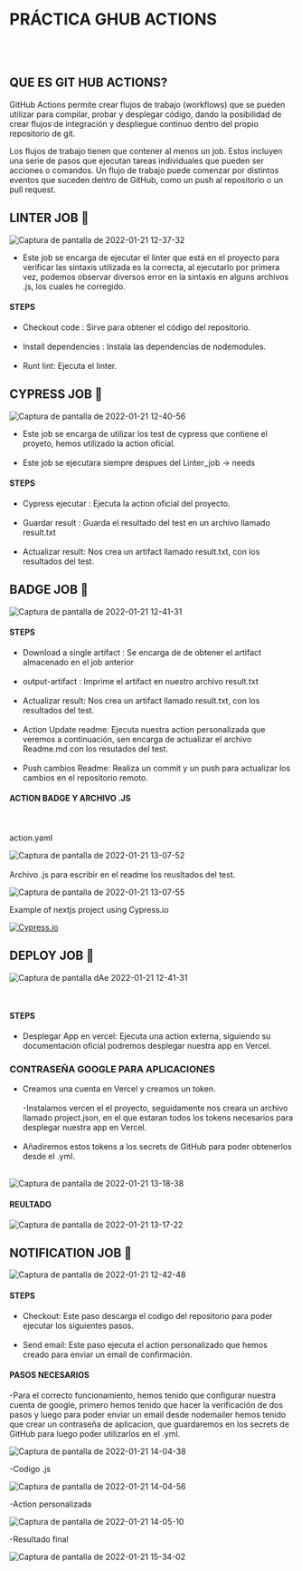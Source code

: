 


# PRÁCTICA GHUB ACTIONS

<br>

<br>

## QUE ES GIT HUB ACTIONS?

GitHub Actions permite crear flujos de trabajo (workflows) que se pueden utilizar para compilar, probar y desplegar código, dando la posibilidad de crear flujos de integración y despliegue continuo dentro del propio repositorio de git.

Los flujos de trabajo tienen que contener al menos un job. Estos incluyen una serie de pasos que ejecutan tareas individuales que pueden ser acciones o comandos. Un flujo de trabajo puede comenzar por distintos eventos que suceden dentro de GitHub, como un push al repositorio o un pull request.




## LINTER JOB 🚀
![Captura de pantalla de 2022-01-21 12-37-32](https://user-images.githubusercontent.com/62066419/150520890-574ba131-1e20-43a0-be18-6deb3def4f6c.png)

- Este job se encarga de ejecutar el linter que está en el proyecto para verificar las sintaxis utilizada es la correcta, al ejecutarlo por primera vez, podemos observar diversos error en la sintaxis en alguns archivos .js, los cuales he corregido.

#### STEPS

- Checkout code : Sirve para obtener el código del repositorio.<br><br>
- Install dependencies : Instala las dependencias de nodemodules.<br><br>
- Runt lint: Ejecuta el linter.


## CYPRESS JOB 🚀
![Captura de pantalla de 2022-01-21 12-40-56](https://user-images.githubusercontent.com/62066419/150521600-d3f1b3ff-ee25-40d9-a2ad-394a4acc09a5.png)

- Este job se encarga de utilizar los test de cypress que contiene el proyeto, hemos utilizado la action oficial.<br><br>
- Este job se ejecutara siempre despues del Linter_job -> needs

#### STEPS

- Cypress ejecutar : Ejecuta la action oficial del proyecto.<br><br>
- Guardar result : Guarda el resultado del test en un archivo llamado result.txt<br><br>
- Actualizar result: Nos crea un artifact llamado result.txt, con los resultados del test.



## BADGE JOB 🚀

![Captura de pantalla de 2022-01-21 12-41-31](https://user-images.githubusercontent.com/62066419/150521641-814c7ef4-bb63-4138-ac48-e91b43b83447.png)


#### STEPS

- Download a single artifact : Se encarga de de obtener el artifact almacenado en el job anterior<br><br>
- output-artifact : Imprime el artifact en nuestro archivo result.txt<br><br>
- Actualizar result: Nos crea un artifact llamado result.txt, con los resultados del test.<br><br>
- Action Update readme: Ejecuta nuestra action personalizada que veremos a continuación, sen encarga de actualizar el archivo Readme.md con los resutados del test.<br><br>
- Push cambios Readme: Realiza un commit y un push para actualizar los cambios en el repositorio remoto.

#### ACTION BADGE Y ARCHIVO .JS
<br><br>
action.yaml

![Captura de pantalla de 2022-01-21 13-07-52](https://user-images.githubusercontent.com/62066419/150524752-95d2c900-3e21-4f2f-ae0c-6178b7ce0a2a.png)
<br><br>
Archivo .js para escribir en el readme los reusltados del test.

![Captura de pantalla de 2022-01-21 13-07-55](https://user-images.githubusercontent.com/62066419/150524766-71d11c7b-9ff3-4a82-ba7b-6a6d8b6f0678.png)



Example of nextjs project using Cypress.io

<!---Start place for the badge -->
[![Cypress.io](https://img.shields.io/badge/tested%20with-Cypress-04C38E.svg)](https://www.cypress.io/)

<!---End place for the badge -->

## DEPLOY JOB 🚀

![Captura de pantalla dAe 2022-01-21 12-41-31](https://user-images.githubusercontent.com/62066419/150521657-d5ff1231-3732-4ddd-bff4-7e8adcd6e70c.png)

<br>

#### STEPS

- Desplegar App en vercel: Ejecuta una action externa, siguiendo su documentación oficial podremos desplegar nuestra app en Vercel.

### CONTRASEÑA GOOGLE PARA APLICACIONES

- Creamos una cuenta en Vercel y creamos un token.<br><br>
-Instalamos vercen el el proyecto, seguidamente nos creara un archivo llamado project.json, en el que estaran todos los tokens necesarios para desplegar nuestra app en Vercel.<br><br>
- Añadiremos estos tokens a los secrets de GitHub para poder obtenerlos desde el .yml.<br><br>

![Captura de pantalla de 2022-01-21 13-18-38](https://user-images.githubusercontent.com/62066419/150525988-d8689ca1-c70f-4c24-8833-1ec46cf8c0aa.png)



#### REULTADO 

![Captura de pantalla de 2022-01-21 13-17-22](https://user-images.githubusercontent.com/62066419/150525858-2c096447-e846-4b41-b20f-7a6fc6c33801.png)




## NOTIFICATION JOB 🚀

![Captura de pantalla de 2022-01-21 12-42-48](https://user-images.githubusercontent.com/62066419/150521675-849b512a-4514-42a0-9117-d83da242fc4a.png)


#### STEPS
- Checkout: Este paso descarga el codigo del repositorio para poder ejecutar los siguientes pasos.<br><br>
- Send email: Este paso ejecuta el action personalizado que hemos creado para enviar un email de confirmación.


#### PASOS NECESARIOS

-Para el correcto funcionamiento, hemos tenido que configurar nuestra cuenta de google, primero hemos tenido que hacer la verificación de dos pasos y luego para poder enviar un email desde nodemailer hemos tenido que crear un contraseña de aplicacion, que guardaremos en los secrets de GitHub para luego poder utilizarlos en el .yml.

![Captura de pantalla de 2022-01-21 14-04-38](https://user-images.githubusercontent.com/62066419/150544925-02078e65-93e3-4963-aa48-ee1cd4ab4259.png)



-Codigo .js

![Captura de pantalla de 2022-01-21 14-04-56](https://user-images.githubusercontent.com/62066419/150544960-50e7f18e-a14b-4dbd-9d34-41f266d8ab20.png)

-Action personalizada

![Captura de pantalla de 2022-01-21 14-05-10](https://user-images.githubusercontent.com/62066419/150544975-af0470c5-7313-440c-b28f-c04ecdb694ab.png)

-Resultado final

![Captura de pantalla de 2022-01-21 15-34-02](https://user-images.githubusercontent.com/62066419/150544989-75c40041-472f-47fb-bd38-d5fd0bb01b44.png)





